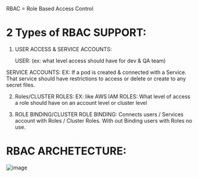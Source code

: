 
RBAC = Role Based Access Control

2 Types of RBAC SUPPORT:
=====================
1. USER ACCESS & SERVICE ACCOUNTS:

   USER: 
  (ex: what level access should have for dev & QA team)  
   
  SERVICE ACCOUNTS: 
   EX: If a pod is created & connected with a Service. That service should have restrictions to access or delete or create to any secret files.   

2. Roles/CLUSTER ROLES:
     EX: like AWS IAM ROLES: What level of access a role should have on an account level or cluster level
   
4. ROLE BINDING/CLUSTER ROLE BINDING:
   Connects users / Services account with Roles / Cluster Roles. With out Binding users with Roles no use.

RBAC ARCHETECTURE:
=================

![image](https://github.com/devopsmails/devops/assets/119680288/f13ce63a-5232-46c2-8dd9-25f9885d6f62)



